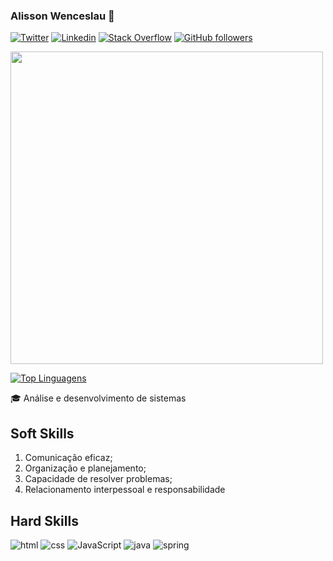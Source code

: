 ### Alisson Wenceslau 👋

[![Twitter](https://img.shields.io/badge/-Twitter-000000?style=flat-square&logo=twitter&logoColor=white&link=https://twitter.com/AlissonWences)](https://twitter.com/AlissonWences)
[![Linkedin](https://img.shields.io/badge/-LinkedIn-000000?style=flat-square&logo=Linkedin&logoColor=white&link=https://www.linkedin.com/in/alisson-wenceslau-b78b4aa3/)](https://www.linkedin.com/in/alisson-wenceslau-b78b4aa3/)
[![Stack Overflow](https://img.shields.io/badge/-Stack%20Overflow-000000?style=flat-square&logo=stack-overflow&logoColor=white&link=https://stackoverflow.com/users/14643256/alisson-wenceslau)](https://stackoverflow.com/users/14643256/alisson-wenceslau)
[![GitHub followers](https://img.shields.io/github/followers/AlissonWenceslau.svg?style=social&label=Follow&maxAge=2592000)](https://github.com/AlissonWenceslau?tab=followers)<br>

<!--HeloWorld-->
<img src="https://user-images.githubusercontent.com/74499967/209347360-c9f35c2f-2e6e-4f6b-bb8b-0f4c182bbcc4.gif" width="500" height="500">

<!--Stats-->
[![Top Linguagens](https://github-readme-stats.vercel.app/api/top-langs/?username=alissonwenceslau&layout=compact&theme=onedark)](https://github.com/alissonwenceslau/)

:mortar_board: Análise e desenvolvimento de sistemas<br>

## Soft Skills
1. Comunicação eficaz;
2. Organização e planejamento;
3. Capacidade de resolver problemas;
4. Relacionamento interpessoal e responsabilidade

## Hard Skills
 ![html](	https://img.shields.io/badge/HTML-000000?style=for-the-badge&logo=html5&logoColor=white) ![css](		https://img.shields.io/badge/CSS-000000?&style=for-the-badge&logo=css3&logoColor=white) ![JavaScript](https://img.shields.io/badge/JavaScript-000000?style=for-the-badge&logo=javascript&logoColor=white) ![java](https://img.shields.io/badge/Java-000000?style=for-the-badge&logo=java&logoColor=white) ![spring](	https://img.shields.io/badge/SpringFramework-000000?style=for-the-badge&logo=spring&logoColor=white)
